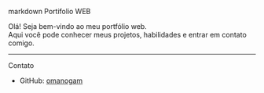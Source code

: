 markdown
Portifolio WEB

Olá! Seja bem-vindo ao meu portfólio web.  
Aqui você pode conhecer meus projetos, habilidades e entrar em contato comigo.

---

Contato

- GitHub: [omanogam](https://github.com/omanogam)  
